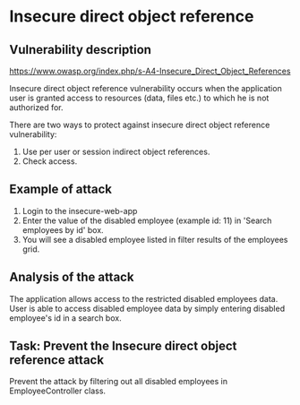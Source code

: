 # Insecure direct object reference

## Vulnerability description

https://www.owasp.org/index.php/s-A4-Insecure_Direct_Object_References

Insecure direct object reference vulnerability occurs when the application user is granted access to resources (data, files etc.) to which he is not authorized for.

There are two ways to protect against insecure direct object reference vulnerability:

1. Use per user or session indirect object references.
2. Check access.

## Example of attack

1. Login to the insecure-web-app
2. Enter the value of the disabled employee (example id: 11) in 'Search employees by id' box.
3. You will see a disabled employee listed in filter results of the employees grid.

## Analysis of the attack
The application allows access to the restricted disabled employees data. User is able to access disabled employee data by simply entering disabled employee's id in a search box.

## Task: Prevent the Insecure direct object reference attack

Prevent the attack by filtering out all disabled employees in EmployeeController class.
